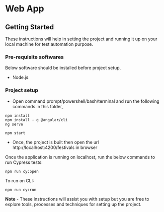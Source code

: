 # Web App

## Getting Started

These instructions will help in setting the project and running it up on your local machine for test automation purpose.

### Pre-requisite softwares

Below software should be installed before project setup,

* Node.js

### Project setup

* Open command prompt/powershell/bash/terminal and run the following commands in this folder,

```
npm install
npm install - g @angular/cli
ng serve
```

```
npm start
```
* Once, the project is built then open the url http://localhost:4200/festivals in browser

Once the application is running on localhost, run the below commands to run Cypress tests:
```
npm run cy:open
```

To run on CLI:
```
npm run cy:run
```


**Note** - These instructions will assist you with setup but you are free to explore tools, processes and techniques for setting up the project.

